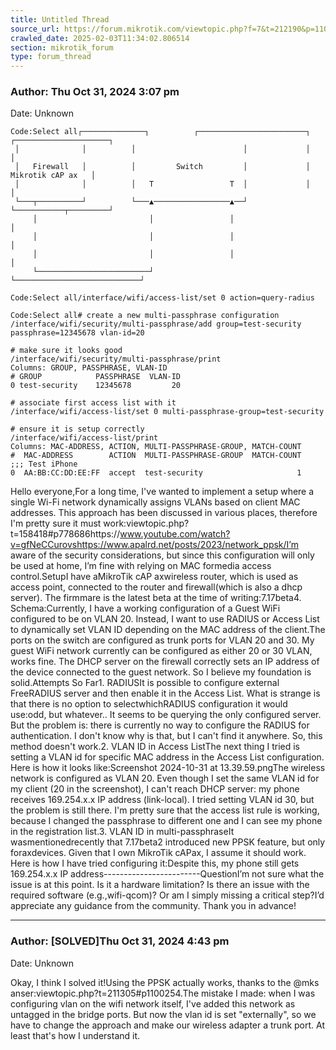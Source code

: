 ```yaml
---
title: Untitled Thread
source_url: https://forum.mikrotik.com/viewtopic.php?f=7&t=212190&p=1106491#p1106491
crawled_date: 2025-02-03T11:34:02.806514
section: mikrotik_forum
type: forum_thread
---
```


### Author: Thu Oct 31, 2024 3:07 pm
Date: Unknown

```
Code:Select all┌──────────────┐          ┌────────────────────────┐             ┌─────────────────────┐ 
 │              │          │                        │             │                     │ 
 │   Firewall   │          │         Switch         │             │   Mikrotik cAP ax   │ 
 │              │          │   T                 T  │             │                     │ 
 └───┬──────────┘          └───▲─────────────────▲──┘             └───────────┬─────────┘ 
     │                         │                 │                            │           
     │                         │                 │                            │           
     │                         │                 │                            │           
     └─────────────────────────┘                 └────────────────────────────┘
```

```
Code:Select all/interface/wifi/access-list/set 0 action=query-radius
```

```
Code:Select all# create a new multi-passphrase configuration
/interface/wifi/security/multi-passphrase/add group=test-security passphrase=12345678 vlan-id=20 

# make sure it looks good
/interface/wifi/security/multi-passphrase/print    
Columns: GROUP, PASSPHRASE, VLAN-ID
# GROUP            PASSPHRASE  VLAN-ID
0 test-security    12345678         20

# associate first access list with it
/interface/wifi/access-list/set 0 multi-passphrase-group=test-security

# ensure it is setup correctly
/interface/wifi/access-list/print  
Columns: MAC-ADDRESS, ACTION, MULTI-PASSPHRASE-GROUP, MATCH-COUNT
#  MAC-ADDRESS        ACTION  MULTI-PASSPHRASE-GROUP  MATCH-COUNT
;;; Test iPhone
0  AA:BB:CC:DD:EE:FF  accept  test-security                     1
```

Hello everyone,For a long time, I've wanted to implement a setup where a single Wi-Fi network dynamically assigns VLANs based on client MAC addresses. This approach has been discussed in various places, therefore I'm pretty sure it must work:viewtopic.php?t=158418#p778686https://www.youtube.com/watch?v=gfNeCCurovshttps://www.apalrd.net/posts/2023/network_ppsk/I’m aware of the security considerations, but since this configuration will only be used at home, I’m fine with relying on MAC formedia access control.SetupI have aMikroTik cAP axwireless router, which is used as access point, connected to the router and firewall(which is also a dhcp server). The firmmare is the latest beta at the time of writing:7.17beta4. Schema:Currently, I have a working configuration of a Guest WiFi configured to be on VLAN 20. Instead, I want to use RADIUS or Access List to dynamically set VLAN ID depending on the MAC address of the client.The ports on the switch are configured as trunk ports for VLAN 20 and 30. My guest WiFi network currently can be configured as either 20 or 30 VLAN, works fine. The DHCP server on the firewall correctly sets an IP address of the device connected to the guest network.  So I believe my foundation is solid.Attempts So Far1. RADIUSIt is possible to configure external FreeRADIUS server and then enable it in the Access List. What is strange is that there is no option to selectwhichRADIUS configuration it would use:odd, but whatever.. It seems to be querying the only configured server. But the problem is: there is currently no way to configure the RADIUS for authentication. I don't know why is that, but I can't find it anywhere. So, this method doesn't work.2. VLAN ID in Access ListThe next thing I tried is setting a VLAN id for specific MAC address in the Access List configuration. Here is how it looks like:Screenshot 2024-10-31 at 13.39.59.pngThe wireless network is configured as VLAN 20. Even though I set the same VLAN id for my client (20 in the screenshot), I can't reach DHCP server: my phone receives 169.254.x.x IP address (link-local). I tried setting VLAN id 30, but the problem is still there. I'm pretty sure that the access list rule is working, because I changed the passphrase to different one and I can see my phone in the registration list.3. VLAN ID in multi-passphraseIt wasmentionedrecently that 7.17beta2 introduced new PPSK feature, but only foraxdevices. Given that I own MikroTik cAPax, I assume it should work. Here is how I have tried configuring it:Despite this, my phone still gets 169.254.x.x IP address------------------------QuestionI’m not sure what the issue is at this point. Is it a hardware limitation? Is there an issue with the required software (e.g.,wifi-qcom)? Or am I simply missing a critical step?I’d appreciate any guidance from the community. Thank you in advance!


---
### Author: [SOLVED]Thu Oct 31, 2024 4:43 pm
Date: Unknown

Okay, I think I solved it!Using the PPSK actually works, thanks to the @mks anser:viewtopic.php?t=211305#p1100254.The mistake I made: when I was configuring vlan on the wifi network itself, I've added this network as untagged in the bridge ports. But now the vlan id is set "externally", so we have to change the approach and make our wireless adapter a trunk port. At least that's how I understand it.

